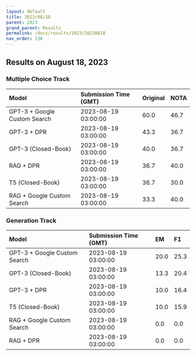 ```yaml
---
layout: default
title: 2023/08/18
parent: 2023
grand_parent: Results
permalink: /docs/results/2023/20230818
nav_order: 136
---
```


## Results on August 18, 2023

### Multiple Choice Track

| Model        | Submission Time (GMT) | Original | NOTA | 
|:-------------|:---------|:---------|:-----|
|GPT-3 + Google Custom Search|2023-08-19 03:00:00|60.0|46.7|
|GPT-3 + DPR|2023-08-19 03:00:00|43.3|36.7|
|GPT-3 (Closed-Book)|2023-08-19 03:00:00|40.0|36.7|
|RAG + DPR|2023-08-19 03:00:00|36.7|40.0|
|T5 (Closed-Book)|2023-08-19 03:00:00|36.7|30.0|
|RAG + Google Custom Search|2023-08-19 03:00:00|33.3|40.0|



### Generation Track

| Model        | Submission Time (GMT) | EM | F1 | 
|:-------------|:---------|:---------|:-----|
|GPT-3 + Google Custom Search|2023-08-19 03:00:00|20.0|25.3|
|GPT-3 (Closed-Book)|2023-08-19 03:00:00|13.3|20.4|
|GPT-3 + DPR|2023-08-19 03:00:00|10.0|16.4|
|T5 (Closed-Book)|2023-08-19 03:00:00|10.0|15.9|
|RAG + Google Custom Search|2023-08-19 03:00:00|0.0|0.0|
|RAG + DPR|2023-08-19 03:00:00|0.0|0.0|

